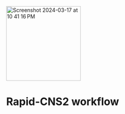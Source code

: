 <div align="left">
<img alt="Screenshot 2024-03-17 at 10 41 16 PM" src="https://github.com/areebapatel/Rapid-CNS2_nf/assets/46373444/6ba243da-0dca-4f4e-9cea-a4df7b989ff6" width="200" height="200" style="float: left; margin-right: 10px;">
<h1 style="display: inline-block;">Rapid-CNS2 workflow</h1>
</div>
